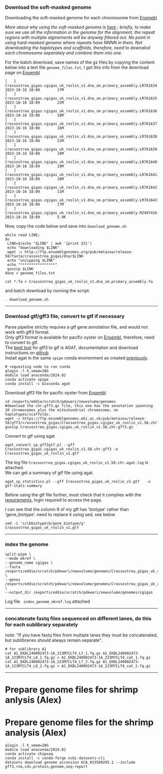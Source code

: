 ### Download the soft-masked genome
Downloading the soft-masked genome for each chromosome from [Ensmebl](http://ftp.ensemblgenomes.org/pub/metazoa/release-58/fasta/crassostrea_gigas/dna/)  

*More about why using the soft-masked genome is [here](https://bioinformatics.stackexchange.com/questions/540/what-ensembl-genome-version-should-i-use-for-alignments-e-g-toplevel-fa-vs-p) ; briefly, to make sure we use all the information in the genome for the alignment,
the repeat regions with multiple alginements will be anyway filtered out. No point in using hard-masked genome where repeats have NNNN in them. Not downloading the haplotypes and scaffolds, therefore, need to downalod each chromosome separately and combine them into one.*  

For the batch download, save names of the gz files by copying the content below into a text file `genome_files.txt`, I got this info from the download page on [Ensembl](http://ftp.ensemblgenomes.org/pub/metazoa/release-58/fasta/crassostrea_gigas/dna/)
```
[   ]   Crassostrea_gigas.cgigas_uk_roslin_v1.dna_sm.primary_assembly.LR761634.1.fa.gz  2023-10-16 18:08        17M
[   ]   Crassostrea_gigas.cgigas_uk_roslin_v1.dna_sm.primary_assembly.LR761635.1.fa.gz  2023-10-16 18:09        22M
[   ]   Crassostrea_gigas.cgigas_uk_roslin_v1.dna_sm.primary_assembly.LR761636.1.fa.gz  2023-10-16 18:08        18M
[   ]   Crassostrea_gigas.cgigas_uk_roslin_v1.dna_sm.primary_assembly.LR761637.1.fa.gz  2023-10-16 18:08        16M
[   ]   Crassostrea_gigas.cgigas_uk_roslin_v1.dna_sm.primary_assembly.LR761638.1.fa.gz  2023-10-16 18:08        22M
[   ]   Crassostrea_gigas.cgigas_uk_roslin_v1.dna_sm.primary_assembly.LR761639.1.fa.gz  2023-10-16 18:08        18M
[   ]   Crassostrea_gigas.cgigas_uk_roslin_v1.dna_sm.primary_assembly.LR761640.1.fa.gz  2023-10-16 18:09        19M
[   ]   Crassostrea_gigas.cgigas_uk_roslin_v1.dna_sm.primary_assembly.LR761641.1.fa.gz  2023-10-16 18:09        18M
[   ]   Crassostrea_gigas.cgigas_uk_roslin_v1.dna_sm.primary_assembly.LR761642.1.fa.gz  2023-10-16 18:09        11M
[   ]   Crassostrea_gigas.cgigas_uk_roslin_v1.dna_sm.primary_assembly.LR761643.1.fa.gz  2023-10-16 18:08        17M
[   ]   Crassostrea_gigas.cgigas_uk_roslin_v1.dna_sm.primary_assembly.MZ497416.1.fa.gz  2023-10-16 18:09        5.9K
```
Now, copy the code below and save into `download_genome.sh`  
```
while read LINE;
do
 LINK=$(echo "$LINE" | awk '{print $3}')
 echo "downloading $LINK"
 wget -c http://ftp.ensemblgenomes.org/pub/metazoa/release-58/fasta/crassostrea_gigas/dna/$LINK
 echo "unzipping $LINK"
 echo "****************"
 gunzip $LINK
done < genome_files.txt

cat *.fa > Crassostrea_gigas_uk_roslin_v1.dna_sm.primary_assembly.fa

```
and batch download by running the script:    

`. download_genome.sh`
***
### Download gtf/gff3 file, convert to gtf if necessary
Parse pipeline strictly requires a gtf gene annotation file, and would not work with gff3 format.  
Only gff3 format is available for pacific oyster on [Ensembl](https://ftp.ensemblgenomes.ebi.ac.uk/pub/metazoa/release-58/gff3/crassostrea_gigas/), therefore, need to convert to gtf.  
The [best tool](https://agat.readthedocs.io/en/latest/gff_to_gtf.html) for gff3 to gtf is AGAT, documentation and download instructions on [github](https://github.com/NBISweden/AGAT)  
Install agat in the same `spipe` conda environment as created [previously](https://github.com/Pooran-Dewari/parse_single_cell_analysis/tree/main/01_installation).  
```
# requesting node to run conda
qlogin -l h_vmem=20G
module load anaconda/2024.02
conda activate spipe
conda install -c bioconda agat
```
Download gff3 file for pacific oyster from  [Ensembl](https://ftp.ensemblgenomes.ebi.ac.uk/pub/metazoa/release-58/gff3/crassostrea_gigas/) 
```
cd /exports/eddie/scratch/pdewari/newvolume/genomes
#download the chr.gff3.gz file, this one has the annotation spanning 10 chromosomes plus the mitochondrial chromosome; no haplotypes/scaffolds.  
wget -c https://ftp.ensemblgenomes.ebi.ac.uk/pub/metazoa/release-58/gff3/crassostrea_gigas/Crassostrea_gigas.cgigas_uk_roslin_v1.58.chr.gff3.gz
gunzip Crassostrea_gigas.cgigas_uk_roslin_v1.58.chr.gff3.gz
```
Convert to gtf using agat
```
agat_convert_sp_gff2gtf.pl --gff Crassostrea_gigas.cgigas_uk_roslin_v1.58.chr.gff3 -o Crassostrea_gigas_uk_roslin_v1.gtf
```
The log file `Crassostrea_gigas.cgigas_uk_roslin_v1.58.chr.agat.log` is attached.  
We can get a summary of gtf file using agat.  
```
agat_sp_statistics.pl --gff Crassostrea_gigas_uk_roslin_v1.gtf   -o gtf-stats-summary
```
Before using the gtf file further, must check that it complies with the [requirements](https://support.parsebiosciences.com/hc/en-us/articles/11606689895828-GTF-Formatting-Guidelines), login required to access the page.  

I can see that the column 9 of my gtf has 'biotype' rather than 'gene_biotype'. need to replace it using sed, see below 

```
sed -i 's/\bbiotype\b/gene_biotype/g' Crassostrea_gigas_uk_roslin_v1.gtf
```
****

### index the genome

```
split-pipe \
--mode mkref \
--genome_name cgigas \
--fasta /exports/eddie/scratch/pdewari/newvolume/genomes/Crassostrea_gigas_uk_roslin_v1.dna_sm.primary_assembly.fa \
--genes /exports/eddie/scratch/pdewari/newvolume/genomes/Crassostrea_gigas_uk_roslin_v1.gtf \
--output_dir /exports/eddie/scratch/pdewari/newvolume/genomes/cgigas
```
Log file ` index_genome_mkref.log` attached

***

### concatenate fastq files sequenced on different lanes, do this for each sublibrary separately
note: "If you have fastq files from multiple lanes they must be concatenated, but sublibraries should always remain separate".  
```
# for sublibrary A1
cat A1_EKDL240002473-1A_223M7CLT4_L7_1.fq.gz A1_EKDL240002473-1A_223M7CLT4_L8_1.fq.gz > A1_EKDL240002473-1A_223M7CLT4_cat_1.fq.gz
cat A1_EKDL240002473-1A_223M7CLT4_L7_2.fq.gz A1_EKDL240002473-1A_223M7CLT4_L8_2.fq.gz > A1_EKDL240002473-1A_223M7CLT4_cat_2.fq.gz
```

***

# Prepare genome files for shrimp anlysis (Alex)


# Prepare genome files for the shrimp analysis (Alex)

```
qlogin -l h_vmem=20G
module load anaconda/2024.02
conda activate chipseq
conda install -c conda-forge ncbi-datasets-cli
datasets download genome accession GCA_033589295.1 --include gff3,rna,cds,protein,genome,seq-report
```
